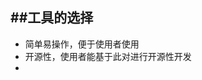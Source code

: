 ##工具的选择
----------------------------------------------------

- 简单易操作，便于使用者使用
- 开源性，使用者能基于此对进行开源性开发
-
